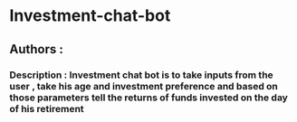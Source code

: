 # Investment-chat-bot
## Authors : 
### Description : Investment chat bot is to take inputs from the user , take his age and investment preference and based on those parameters tell the returns of funds invested on the day of his retirement